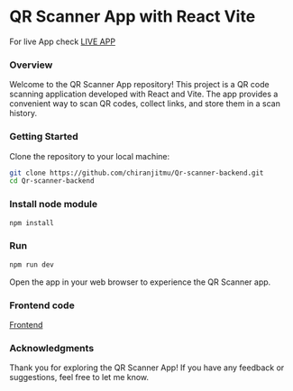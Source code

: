 # QR Scanner App with React Vite

For live App check [LIVE APP](https://qr-scanner-chiranjit.netlify.app/)

### Overview

Welcome to the QR Scanner App repository! This project is a QR code scanning application developed with React and Vite. The app provides a convenient way to scan QR codes, collect links, and store them in a scan history.

### Getting Started

Clone the repository to your local machine:

```bash
git clone https://github.com/chiranjitmu/Qr-scanner-backend.git
cd Qr-scanner-backend
```

### Install node module

```bash
npm install
```

### Run

```bash
npm run dev
```

Open the app in your web browser to experience the QR Scanner app.


### Frontend code

[Frontend](https://github.com/chiranjitmu/Qr-scanner-frontend)

### Acknowledgments

Thank you for exploring the QR Scanner App! If you have any feedback or suggestions, feel free to let me know.
